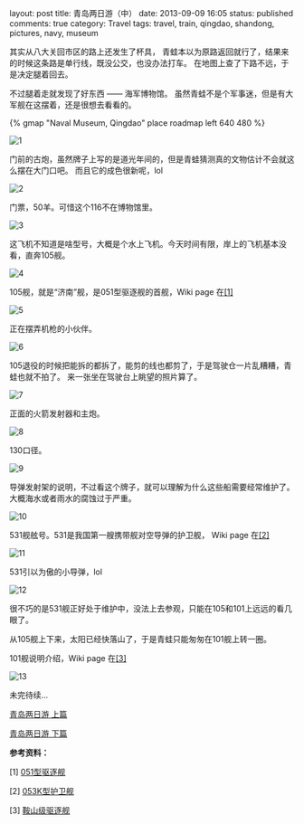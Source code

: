 layout: post
title: 青岛两日游（中）
date: 2013-09-09 16:05
status: published
comments: true
category: Travel
tags: travel, train, qingdao, shandong, pictures, navy, museum

其实从八大关回市区的路上还发生了杯具，
青蛙本以为原路返回就行了，结果来的时候这条路是单行线，既没公交，也没办法打车。
在地图上查了下路不远，于是决定腿着回去。

不过腿着走就发现了好东西 —— 海军博物馆。
虽然青蛙不是个军事迷，但是有大军舰在这摆着，还是很想去看看的。

{% gmap "Naval Museum, Qingdao" place roadmap left 640 480 %}

![1](https://lh6.googleusercontent.com/-B98oG0Oma4o/UjLkNZt-OcI/AAAAAAAAOAc/s3DAdTOpYB8/s640/IMG_1338.JPG)

门前的古炮，虽然牌子上写的是道光年间的，但是青蛙猜测真的文物估计不会就这么摆在大门口吧。
而且它的成色很新呢，lol

![2](https://lh4.googleusercontent.com/-MJ9GPqcuf2Q/UjLkNVMYYgI/AAAAAAAAOAc/_KSid8Cf92M/s640/IMG_1339.JPG)

门票，50羊。可惜这个116不在博物馆里。

![3](https://lh5.googleusercontent.com/-O64p2ox66uk/UjLkNSJFxSI/AAAAAAAAOAc/i8ZQuWTAXbY/s640/IMG_1340.JPG)

这飞机不知道是啥型号，大概是个水上飞机。今天时间有限，岸上的飞机基本没看，直奔105舰。

![4](https://lh3.googleusercontent.com/-wm5oS8exx48/UjLkNcRPbJI/AAAAAAAAOAc/GtyUttHOPz4/s640/IMG_1341.JPG)

105舰，就是“济南”舰，是051型驱逐舰的首舰，Wiki page 在<a href='#ref1'>\[1\]</a>

![5](https://lh6.googleusercontent.com/-ozkpQXAldPg/UjLkNWsibhI/AAAAAAAAOAc/icQZAW9CeA4/s640/IMG_1342.JPG)

正在摆弄机枪的小伙伴。

![6](https://lh3.googleusercontent.com/-LnzxDP3j_Mc/UjLkNVK3ebI/AAAAAAAAOAc/79PlswC4wf4/s640/IMG_1344.JPG)

105退役的时候把能拆的都拆了，能剪的线也都剪了，于是驾驶仓一片乱糟糟，青蛙也就不拍了。
来一张坐在驾驶台上眺望的照片算了。

![7](https://lh3.googleusercontent.com/-FP87WUzc09Y/UjLkNZsrEMI/AAAAAAAAOAc/HtruSYnC2O4/w640/IMG_1347.JPG)

正面的火箭发射器和主炮。

![8](https://lh6.googleusercontent.com/-4s9tdYjuvLU/UjLkNT26c2I/AAAAAAAAOAc/t-cA4BsoWDc/s640/IMG_1348.JPG)

130口径。

![9](https://lh4.googleusercontent.com/--z8rJ3QCInk/UjLkNS8wnhI/AAAAAAAAOAc/QLtr8q8YeEE/s640/IMG_1351.JPG)

导弹发射架的说明，不过看这个牌子，就可以理解为什么这些船需要经常维护了。大概海水或者雨水的腐蚀过于严重。

![10](https://lh5.googleusercontent.com/-jQpUw5v_r2A/UjLkNVQtiXI/AAAAAAAAOAc/4InhbHOqRK8/s640/IMG_1352.JPG)

531舰舷号。531是我国第一艘携带舰对空导弹的护卫舰， Wiki page 在<a href='#ref2'>\[2\]</a>

![11](https://lh5.googleusercontent.com/-L7WBdk6mc_Q/UjLkNWRRSlI/AAAAAAAAOAc/LBmuDemKxzQ/s640/IMG_1345.JPG)

531引以为傲的小导弹，lol

![12](https://lh4.googleusercontent.com/-RMbQx-s49HE/UjLkNfnA41I/AAAAAAAAOAc/VOdyKsncm6w/s640/IMG_1343.JPG)

很不巧的是531舰正好处于维护中，没法上去参观，只能在105和101上远远的看几眼了。

从105舰上下来，太阳已经快落山了，于是青蛙只能匆匆在101舰上转一圈。

101舰说明介绍，Wiki page 在<a href='#ref3'>\[3\]</a>

![13](https://lh4.googleusercontent.com/-_BR58ACpz4M/UjLkNe3MAhI/AAAAAAAAOAc/_Wj0WXtlyWw/s640/IMG_1353.JPG)

未完待续...

[青岛两日游 上篇](/2013/09/tour-of-qingdao-a/)

[青岛两日游 下篇](/2013/09/tour-of-qingdao-c/)


**参考资料：**

\[<a name='ref1'>1</a>\] [051型驱逐舰](http://zh.wikipedia.org/wiki/051%E5%9E%8B%E9%A9%B1%E9%80%90%E8%88%B0)

\[<a name='ref2'>2</a>\] [053K型护卫舰](http://zh.wikipedia.org/wiki/053K%E5%9E%8B%E6%8A%A4%E5%8D%AB%E8%88%B0)

\[<a name='ref3'>3</a>\] [鞍山级驱逐舰](http://zh.wikipedia.org/wiki/%E9%9E%8D%E5%B1%B1%E7%BA%A7%E9%A9%B1%E9%80%90%E8%88%B0)
